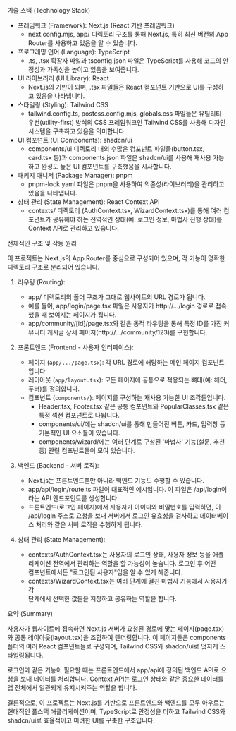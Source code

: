      

  기술 스택 (Technology Stack)

   * 프레임워크 (Framework): Next.js (React 기반 프레임워크)
       * next.config.mjs, app/ 디렉토리 구조를 통해 Next.js, 특히 최신 버전의 App        
         Router를 사용하고 있음을 알 수 있습니다.
   * 프로그래밍 언어 (Language): TypeScript
       * .ts, .tsx 확장자 파일과 tsconfig.json 파일은 TypeScript를 사용해 코드의
         안정성과 가독성을 높이고 있음을 보여줍니다.
   * UI 라이브러리 (UI Library): React
       * Next.js의 기반이 되며, .tsx 파일들은 React 컴포넌트 기반으로 UI를
         구성하고 있음을 나타냅니다.
   * 스타일링 (Styling): Tailwind CSS
       * tailwind.config.ts, postcss.config.mjs, globals.css 파일들은
         유틸리티-우선(utility-first) 방식의 CSS 프레임워크인 Tailwind CSS를
         사용해 디자인 시스템을 구축하고 있음을 의미합니다.
   * UI 컴포넌트 (UI Components): shadcn/ui
       * components/ui 디렉토리 내의 수많은 컴포넌트 파일들(button.tsx, card.tsx
         등)과 components.json 파일은 shadcn/ui를 사용해 재사용 가능하고 완성도
         높은 UI 컴포넌트를 구축했음을 시사합니다.
   * 패키지 매니저 (Package Manager): pnpm
       * pnpm-lock.yaml 파일은 pnpm을 사용하여 의존성(라이브러리)을 관리하고
         있음을 나타냅니다.
   * 상태 관리 (State Management): React Context API
       * contexts/ 디렉토리 (AuthContext.tsx, WizardContext.tsx)를 통해 여러
         컴포넌트가 공유해야 하는 전역적인 상태(예: 로그인 정보, 마법사 진행
         상태)를 Context API로 관리하고 있습니다.

  전체적인 구조 및 작동 원리

  이 프로젝트는 Next.js의 App Router를 중심으로 구성되어 있으며, 각 기능이 명확한        
  디렉토리 구조로 분리되어 있습니다.

   1. 라우팅 (Routing):
       * app/ 디렉토리의 폴더 구조가 그대로 웹사이트의 URL 경로가 됩니다.
       * 예를 들어, app/login/page.tsx 파일은 사용자가 http://.../login 경로로
         접속했을 때 보여지는 페이지가 됩니다.
       * app/community/[id]/page.tsx와 같은 동적 라우팅을 통해 특정 ID를 가진
         커뮤니티 게시글 상세 페이지(http://.../community/123)를 구현합니다.

   2. 프론트엔드 (Frontend - 사용자 인터페이스):
       * 페이지 (`app/.../page.tsx`): 각 URL 경로에 해당하는 메인 페이지
         컴포넌트입니다.
       * 레이아웃 (`app/layout.tsx`): 모든 페이지에 공통으로 적용되는 뼈대(예:
         헤더, 푸터)를 정의합니다.
       * 컴포넌트 (`components/`): 페이지를 구성하는 재사용 가능한 UI
         조각들입니다.
           * Header.tsx, Footer.tsx 같은 공통 컴포넌트와 PopularClasses.tsx 같은
             특정 섹션 컴포넌트로 나뉩니다.
           * components/ui/에는 shadcn/ui를 통해 만들어진 버튼, 카드, 입력창 등
             기본적인 UI 요소들이 있습니다.
           * components/wizard/에는 여러 단계로 구성된 '마법사' 기능(설문, 추천
             등) 관련 컴포넌트들이 모여 있습니다.

   3. 백엔드 (Backend - 서버 로직):
       * Next.js는 프론트엔드뿐만 아니라 백엔드 기능도 수행할 수 있습니다.
       * app/api/login/route.ts 파일이 대표적인 예시입니다. 이 파일은
         /api/login이라는 API 엔드포인트를 생성합니다.
       * 프론트엔드(로그인 페이지)에서 사용자가 아이디와 비밀번호를 입력하면, 이
         /api/login 주소로 요청을 보내 서버에서 로그인 유효성을 검사하고
         데이터베이스 처리와 같은 서버 로직을 수행하게 됩니다.

   4. 상태 관리 (State Management):
       * contexts/AuthContext.tsx는 사용자의 로그인 상태, 사용자 정보 등을
         애플리케이션 전역에서 관리하는 역할을 할 가능성이 높습니다. 로그인 후 어떤      
         컴포넌트에서든 "로그인된 사용자"임을 알 수 있게 해줍니다.
       * contexts/WizardContext.tsx는 여러 단계에 걸친 마법사 기능에서 사용자가 각       
         단계에서 선택한 값들을 저장하고 공유하는 역할을 합니다.

  요약 (Summary)

  사용자가 웹사이트에 접속하면 Next.js 서버가 요청된 경로에 맞는
  페이지(page.tsx)와 공통 레이아웃(layout.tsx)을 조합하여 렌더링합니다. 이
  페이지들은 components 폴더의 여러 React 컴포넌트들로 구성되며, Tailwind CSS와
  shadcn/ui로 멋지게 스타일링됩니다.

  로그인과 같은 기능이 필요할 때는 프론트엔드에서 app/api에 정의된 백엔드 API로
  요청을 보내 데이터를 처리합니다. Context API는 로그인 상태와 같은 중요한
  데이터를 앱 전체에서 일관되게 유지시켜주는 역할을 합니다.

  결론적으로, 이 프로젝트는 Next.js를 기반으로 프론트엔드와 백엔드를 모두 
  아우르는 현대적인 풀스택 애플리케이션이며, TypeScript로 안정성을 더하고
  Tailwind CSS와 shadcn/ui로 효율적이고 미려한 UI를 구축한 구조입니다.

<!---
liljeongmin/liljeongmin is a ✨ special ✨ repository because its `README.md` (this file) appears on your GitHub profile.
You can click the Preview link to take a look at your changes.
--->
